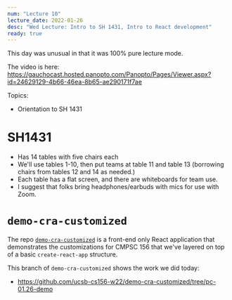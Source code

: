 ```yaml
---
num: "Lecture 10"
lecture_date: 2022-01-26
desc: "Wed Lecture: Intro to SH 1431, Intro to React development"
ready: true
---
```



This day was unusual in that it was 100% pure lecture mode.

The video is here: <https://gauchocast.hosted.panopto.com/Panopto/Pages/Viewer.aspx?id=24629129-4b66-46ea-8b65-ae290171f7ae>

Topics:
* Orientation to SH 1431


# SH1431

* Has 14 tables with five chairs each
* We'll use tables 1-10, then put teams at table 11 and table 13 (borrowing chairs from tables 12 and 14 as needed.)
* Each table has a flat screen, and there are whiteboards for team use.
* I suggest that folks bring headphones/earbuds with mics for use with Zoom.

# `demo-cra-customized`

The repo [`demo-cra-customized`](https://github.com/ucsb-cs156-w22/demo-cra-customized) is a front-end only React application that demonstrates
the customizations for CMPSC 156 that we've layered on top of a basic `create-react-app` structure.

This branch of `demo-cra-customized` shows the work we did today:
* <https://github.com/ucsb-cs156-w22/demo-cra-customized/tree/pc-01.26-demo>

